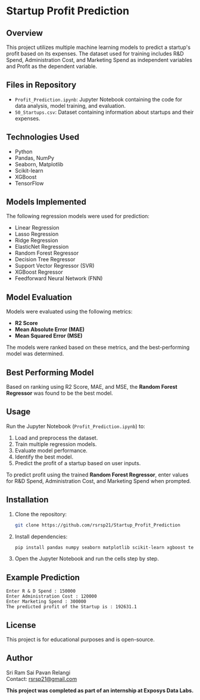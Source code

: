 # Startup Profit Prediction

## Overview

This project utilizes multiple machine learning models to predict a startup's profit based on its expenses. The dataset used for training includes R&D Spend, Administration Cost, and Marketing Spend as independent variables and Profit as the dependent variable.

## Files in Repository

- `Profit_Prediction.ipynb`: Jupyter Notebook containing the code for data analysis, model training, and evaluation.
- `50_Startups.csv`: Dataset containing information about startups and their expenses.

## Technologies Used

- Python
- Pandas, NumPy
- Seaborn, Matplotlib
- Scikit-learn
- XGBoost
- TensorFlow

## Models Implemented

The following regression models were used for prediction:

- Linear Regression
- Lasso Regression
- Ridge Regression
- ElasticNet Regression
- Random Forest Regressor
- Decision Tree Regressor
- Support Vector Regressor (SVR)
- XGBoost Regressor
- Feedforward Neural Network (FNN)

## Model Evaluation

Models were evaluated using the following metrics:

- **R2 Score**
- **Mean Absolute Error (MAE)**
- **Mean Squared Error (MSE)**

The models were ranked based on these metrics, and the best-performing model was determined.

## Best Performing Model

Based on ranking using R2 Score, MAE, and MSE, the **Random Forest Regressor** was found to be the best model.

## Usage

Run the Jupyter Notebook (`Profit_Prediction.ipynb`) to:

1. Load and preprocess the dataset.
2. Train multiple regression models.
3. Evaluate model performance.
4. Identify the best model.
5. Predict the profit of a startup based on user inputs.

To predict profit using the trained **Random Forest Regressor**, enter values for R&D Spend, Administration Cost, and Marketing Spend when prompted.

## Installation

1. Clone the repository:
   ```sh
   git clone https://github.com/rsrsp21/Startup_Profit_Prediction
   ```
2. Install dependencies:
   ```sh
   pip install pandas numpy seaborn matplotlib scikit-learn xgboost tensorflow
   ```
3. Open the Jupyter Notebook and run the cells step by step.

## Example Prediction

```
Enter R & D Spend : 150000
Enter Administration Cost : 120000
Enter Marketing Spend : 300000
The predicted profit of the Startup is : 192631.1
```

## License

This project is for educational purposes and is open-source.

## Author

Sri Ram Sai Pavan Relangi\
Contact: [rsrsp21@gmail.com](mailto\:rsrsp21@gmail.com)

**This project was completed as part of an internship at Exposys Data Labs.**
